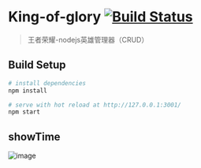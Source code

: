 # King-of-glory [![Build Status](https://travis-ci.org/xiaoyueyue165/King-of-glory.svg?branch=master)](https://travis-ci.org/xiaoyueyue165/King-of-glory)

> 王者荣耀-nodejs英雄管理器（CRUD）



## Build Setup

``` bash
# install dependencies
npm install

# serve with hot reload at http://127.0.0.1:3001/
npm start

```
## showTime
![image](![image](./static/showTime.gif))


